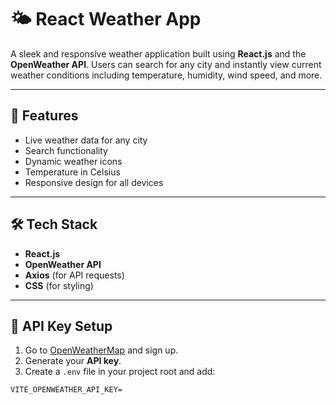 # 🌤️ React Weather App

A sleek and responsive weather application built using **React.js** and the **OpenWeather API**. Users can search for any city and instantly view current weather conditions including temperature, humidity, wind speed, and more.

---

## 🚀 Features

- Live weather data for any city
- Search functionality
- Dynamic weather icons
- Temperature in Celsius
- Responsive design for all devices

---

## 🛠️ Tech Stack

- **React.js**
- **OpenWeather API**
- **Axios** (for API requests)
- **CSS** (for styling)

---

## 🔑 API Key Setup

1. Go to [OpenWeatherMap](https://openweathermap.org/api) and sign up.
2. Generate your **API key**.
3. Create a `.env` file in your project root and add:

```env
VITE_OPENWEATHER_API_KEY=
